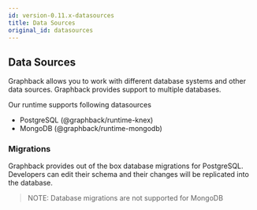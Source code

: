 ```yaml
---
id: version-0.11.x-datasources
title: Data Sources
original_id: datasources
---
```


## Data Sources

Graphback allows you to work with different database systems and other data sources.
Graphback provides support to multiple databases.

Our runtime supports following datasources

- PostgreSQL (@graphback/runtime-knex)
- MongoDB  (@graphback/runtime-mongodb)

### Migrations

Graphback provides out of the box database migrations for PostgreSQL.
Developers can edit their schema and their changes will be replicated into the database.

> NOTE: Database migrations are not supported for MongoDB
